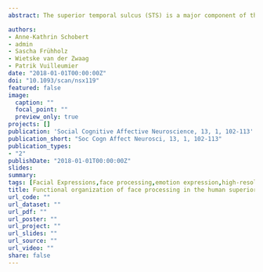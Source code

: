 ```yaml
---
abstract: The superior temporal sulcus (STS) is a major component of the human face perception network, implicated in processing dynamic changeable aspects of faces. However, it remains unknown whether STS holds functionally segregated subdivisions for different categories of facial movements. We used high-resolution functional magnetic resonance imaging (fMRI) at 7T in 16 volunteers to compare STS activation with faces displaying angry or happy expressions, eye-gaze shifts and lip-speech movements. Combining univariate and multivariate analyses, we show a systematic topological organization within STS, with gaze-related activity predominating in the most posterior and superior sector, speech-related activity in the anterior sector and emotional expressions represented in the intermediate middle STS. Right STS appeared to hold a finer functional segregation between all four types of facial movements, and best discriminative abilities within the face-selective posterior STS (pSTS). Conversely, left STS showed greater overlap between conditions, with a lack of distinction between mouth movements associated to speech or happy expression and better discriminative abilities (for gaze and speech vs emotion conditions) outside pSTS. Differential sensitivity to upper (eye) or lower (mouth) facial features may contribute to, but does not appear to fully account for, these response patterns.

authors:
- Anne-Kathrin Schobert
- admin
- Sascha Frühholz
- Wietske van der Zwaag
- Patrik Vuilleumier
date: "2018-01-01T00:00:00Z"
doi: "10.1093/scan/nsx119"
featured: false
image: 
  caption: ""
  focal_point: ""
  preview_only: true
projects: []
publication: 'Social Cognitive Affective Neuroscience, 13, 1, 102-113'
publication_short: "Soc Cogn Affect Neurosci, 13, 1, 102-113"
publication_types:
- "2"
publishDate: "2018-01-01T00:00:00Z"
slides: 
summary:
tags: [Facial Expressions,face processing,emotion expression,high-resolution,fMRI,neuroimaging,MVPA,superior temporal sulcus]
title: Functional organization of face processing in the human superior temporal sulcus. A 7T high-resolution fMRI study
url_code: ""
url_dataset: ""
url_pdf: ""
url_poster: ""
url_project: ""
url_slides: ""
url_source: ""
url_video: ""
share: false
---
```

